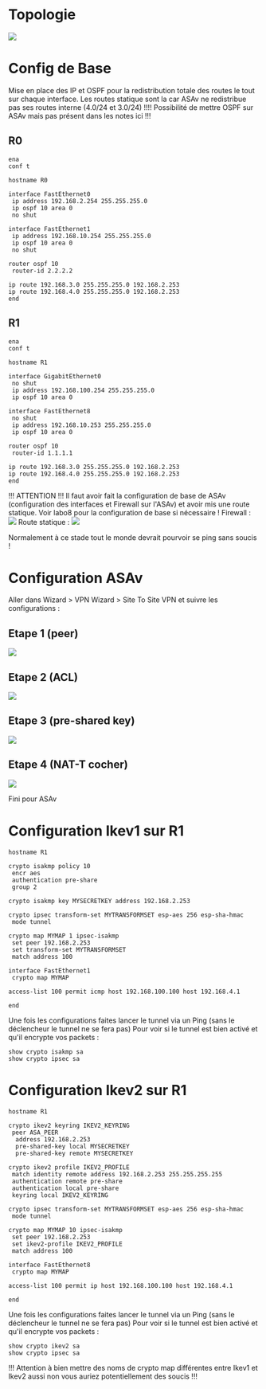 # Topologie

![](Images/Lab9_1.png)

# Config de Base
Mise en place des IP et OSPF pour la redistribution totale des routes le tout sur chaque interface.
Les routes statique sont la car ASAv ne redistribue pas ses routes interne (4.0/24 et 3.0/24)
!!!! Possibilité de mettre OSPF sur ASAv mais pas présent dans les notes ici !!!

## R0
```
ena
conf t

hostname R0

interface FastEthernet0
 ip address 192.168.2.254 255.255.255.0
 ip ospf 10 area 0
 no shut

interface FastEthernet1
 ip address 192.168.10.254 255.255.255.0
 ip ospf 10 area 0
 no shut

router ospf 10
 router-id 2.2.2.2

ip route 192.168.3.0 255.255.255.0 192.168.2.253
ip route 192.168.4.0 255.255.255.0 192.168.2.253
end
```
## R1
```
ena
conf t

hostname R1

interface GigabitEthernet0
 no shut
 ip address 192.168.100.254 255.255.255.0
 ip ospf 10 area 0

interface FastEthernet8
 no shut
 ip address 192.168.10.253 255.255.255.0
 ip ospf 10 area 0

router ospf 10
 router-id 1.1.1.1
 
ip route 192.168.3.0 255.255.255.0 192.168.2.253
ip route 192.168.4.0 255.255.255.0 192.168.2.253
end
```

!!! ATTENTION !!!
Il faut avoir fait la configuration de base de ASAv (configuration des interfaces et Firewall sur l'ASAv) et avoir mis une route statique. Voir labo8 pour la configuration de base si nécessaire !
Firewall :
![](Lab9_2.png)
Route statique :
![](Lab9_3.png)

Normalement à ce stade tout le monde devrait pourvoir se ping sans soucis !
# Configuration ASAv
Aller dans Wizard > VPN Wizard > Site To Site VPN et suivre les configurations :
## Etape 1 (peer)
![](Images/Lab9_4.png)
## Etape 2 (ACL)
![](Images/Lab9_5.png)
## Etape 3 (pre-shared key)
![](Images/Lab9_6.png)
## Etape 4 (NAT-T cocher)
![](Images/Lab9_7.png)

Fini pour ASAv
# Configuration Ikev1 sur R1
```
hostname R1

crypto isakmp policy 10
 encr aes
 authentication pre-share
 group 2
 
crypto isakmp key MYSECRETKEY address 192.168.2.253

crypto ipsec transform-set MYTRANSFORMSET esp-aes 256 esp-sha-hmac
 mode tunnel

crypto map MYMAP 1 ipsec-isakmp
 set peer 192.168.2.253
 set transform-set MYTRANSFORMSET
 match address 100

interface FastEthernet1
 crypto map MYMAP

access-list 100 permit icmp host 192.168.100.100 host 192.168.4.1

end
```
Une fois les configurations faites lancer le tunnel via un Ping (sans le déclencheur le tunnel ne se fera pas)
Pour voir si le tunnel est bien activé et qu'il encrypte vos packets :
```
show crypto isakmp sa
show crypto ipsec sa
```

# Configuration Ikev2 sur R1
```
hostname R1

crypto ikev2 keyring IKEV2_KEYRING
 peer ASA_PEER
  address 192.168.2.253
  pre-shared-key local MYSECRETKEY
  pre-shared-key remote MYSECRETKEY

crypto ikev2 profile IKEV2_PROFILE
 match identity remote address 192.168.2.253 255.255.255.255
 authentication remote pre-share
 authentication local pre-share
 keyring local IKEV2_KEYRING

crypto ipsec transform-set MYTRANSFORMSET esp-aes 256 esp-sha-hmac
 mode tunnel

crypto map MYMAP 10 ipsec-isakmp
 set peer 192.168.2.253
 set ikev2-profile IKEV2_PROFILE
 match address 100

interface FastEthernet8
 crypto map MYMAP

access-list 100 permit ip host 192.168.100.100 host 192.168.4.1

end
```

Une fois les configurations faites lancer le tunnel via un Ping (sans le déclencheur le tunnel ne se fera pas)
Pour voir si le tunnel est bien activé et qu'il encrypte vos packets :
```
show crypto ikev2 sa
show crypto ipsec sa
```

!!! Attention à bien mettre des noms de crypto map différentes entre Ikev1 et Ikev2 aussi non vous auriez potentiellement des soucis !!!

